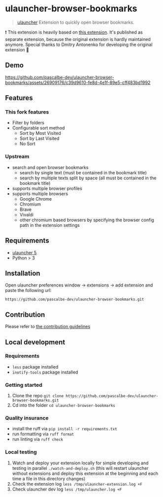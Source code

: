# ulauncher-browser-bookmarks

> [ulauncher](https://ulauncher.io/) Extension to quickly open browser bookmarks.

❗ This extension is heavily based on [this extension](https://github.com/nortmas/chrome-bookmarks). It's published as separate extension, because the original extension is hardly maintained anymore. Special thanks to Dmitry Antonenko for developing the original extension 👏

## Demo

https://github.com/pascalbe-dev/ulauncher-browser-bookmarks/assets/26909176/c39d9610-fe8d-4e1f-89e5-cff483bd1992

## Features

### This fork features

- Filter by folders
- Configurable sort method
  - Sort by Most Visited
  - Sort by Last Visited
  - No Sort

### Upstream
- search and open browser bookmarks
  - search by single text (must be contained in the bookmark title)
  - search by multiple texts split by space (all must be contained in the bookmark title)
- supports multiple browser profiles
- supports multiple browsers 
  - Google Chrome
  - Chromium
  - Brave
  - Vivaldi
  - other chromium based browsers by specifying the browser config path in the extension settings

## Requirements

- [ulauncher 5](https://ulauncher.io/)
- Python > 3

## Installation

Open ulauncher preferences window -> extensions -> add extension and paste the following url:

`https://github.com/pascalbe-dev/ulauncher-browser-bookmarks.git`

## Contribution

Please refer to [the contribution guidelines](./CONTRIBUTING.md)

## Local development

### Requirements

- `less` package installed
- `inotify-tools` package installed

### Getting started

1. Clone the repo `git clone https://github.com/pascalbe-dev/ulauncher-browser-bookmarks.git`
2. Cd into the folder `cd ulauncher-browser-bookmarks`

### Quality insurance

- install the ruff via `pip install -r requirements.txt`
- run formatting via `ruff format`
- run linting via `ruff check`

### Local testing

1. Watch and deploy your extension locally for simple developing and testing in parallel `./watch-and-deploy.sh` (this will restart ulauncher without extensions and deploy this extension at the beginning and each time a file in this directory changes)
2. Check the extension log `less /tmp/ulauncher-extension.log +F`
3. Check ulauncher dev log `less /tmp/ulauncher.log +F`
